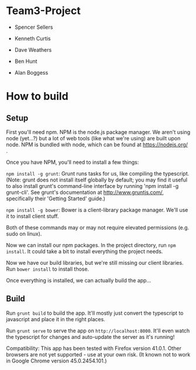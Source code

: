 # Team3-Project
- Spencer Sellers

- Kenneth Curtis

- Dave Weathers

- Ben Hunt

- Alan Boggess

# How to build
## Setup
First you'll need npm. NPM is the node.js package manager. We aren't using node (yet...?) but a lot of web tools (like what we're using) are built upon node.  NPM is bundled with node, which can be found at https://nodejs.org/ .  

Once you have NPM, you'll need to install a few things:

`npm install -g grunt`: Grunt runs tasks for us, like compiling the typescript.
(Note:  grunt does not install itself globally by default; you may find it useful to also install grunt's command-line interface by running 'npm install -g grunt-cli'.  See grunt's documentation at http://www.gruntjs.com/, specifically their 'Getting Started' guide.)

`npm install -g bower`: Bower is a client-library package manager. We'll use it to install client stuff.

Both of these commands may or may not require elevated permissions (e.g. sudo on linux).

Now we can install our npm packages. In the project directory, run `npm install`. It could take a bit to install everything the project needs.

Now we have our build libraries, but we're still missing our client libraries. Run `bower install` to install those.

Once everything is installed, we can actually build the app...

## Build

Run `grunt build` to build the app. It'll mostly just convert the typescript to javascript and place it in the right places.

Run `grunt serve` to serve the app on `http://localhost:8000`. It'll even watch the typescript for changes and auto-update the server as it's running!

Compatibility:
This app has been tested with Firefox version 41.0.1.  Other browsers are not yet supported - use at your own risk.  (It known not to work in Google Chrome version 45.0.2454.101.)
